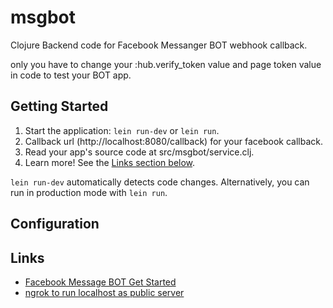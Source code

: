 # msgbot

Clojure Backend code for Facebook Messanger BOT webhook callback.

only you have to change your :hub.verify_token value and page token value in code to test your BOT app.


## Getting Started

1. Start the application: `lein run-dev` or `lein run`.
2. Callback url (http://localhost:8080/callback) for your facebook callback.
3. Read your app's source code at src/msgbot/service.clj.
4. Learn more! See the [Links section below](#links).

`lein run-dev` automatically detects code changes. Alternatively, you can run in production mode
with `lein run`.

## Configuration


## Links
* [Facebook Message BOT Get Started](https://developers.facebook.com/docs/messenger-platform/quickstart)
* [ngrok to run localhost as public server](https://ngrok.com/)

